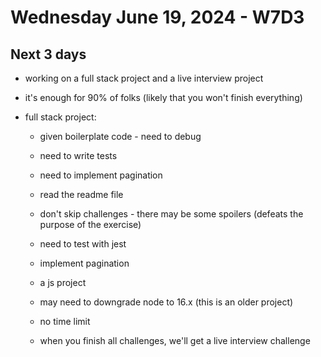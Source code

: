 # Wednesday June 19, 2024 - W7D3

## Next 3 days
- working on a full stack project and a live interview project
- it's enough for 90% of folks (likely that you won't finish everything)

- full stack project:
  - given boilerplate code - need to debug
  - need to write tests
  - need to implement pagination

  - read the readme file
  - don't skip challenges - there may be some spoilers (defeats the purpose of the exercise)
  - need to test with jest
  - implement pagination

  - a js project
  - may need to downgrade node to 16.x (this is an older project)
  - no time limit
  - when you finish all challenges, we'll get a live interview challenge

